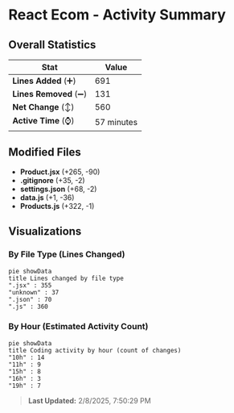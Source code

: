 # React Ecom - Activity Summary 

## Overall Statistics

| Stat                   | Value                                                             |
| ---------------------- | ----------------------------------------------------------------- |
| **Lines Added** (➕)   | 691                                          |
| **Lines Removed** (➖) | 131                                        |
| **Net Change** (↕)    | 560                |
| **Active Time** (⌚)   | 57 minutes |


## Modified Files
- **Product.jsx** (+265, -90)
- **.gitignore** (+35, -2)
- **settings.json** (+68, -2)
- **data.js** (+1, -36)
- **Products.js** (+322, -1)

## Visualizations

### By File Type (Lines Changed)

```mermaid
pie showData
title Lines changed by file type
".jsx" : 355
"unknown" : 37
".json" : 70
".js" : 360
```

### By Hour (Estimated Activity Count)

```mermaid
pie showData
title Coding activity by hour (count of changes)
"10h" : 14
"11h" : 9
"15h" : 8
"16h" : 3
"19h" : 7
```


> **Last Updated:** 2/8/2025, 7:50:29 PM